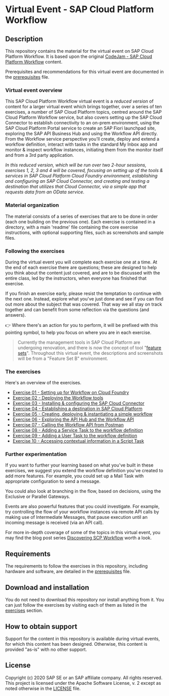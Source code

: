 # Virtual Event - SAP Cloud Platform Workflow

## Description

This repository contains the material for the virtual event on SAP Cloud Platform Workflow. It is based upon the original [CodeJam - SAP Cloud Platform Workflow](https://github.com/SAP-samples/cloud-workflow-codejam/) content.

Prerequisites and recommendations for this virtual event are documented in the [prerequisites](prerequisites.md) file.

### Virtual event overview

This SAP Cloud Platform Workflow virtual event is a _reduced version_ of content for a larger virtual event which brings together, over a series of ten exercises, a number of SAP Cloud Platform topics, centred around the SAP Cloud Platform Workflow service, but also covers setting up the SAP Cloud Connector to establish connectivity to an on-prem environment, using the SAP Cloud Platform Portal service to create an SAP Fiori launchpad site, exploring the SAP API Business Hub and using the Workflow API directly. From the Workflow service perspective you'll create, deploy and extend a workflow definition, interact with tasks in the standard My Inbox app and monitor & inspect workflow instances, initiating them from the monitor itself and from a 3rd party application.

_In this reduced version, which will be run over two 2-hour sessions, exercises 1, 2, 3 and 4 will be covered, focusing on setting up of the tools & services in SAP Cloud Platform Cloud Foundry environment, establishing and configuring an SAP Cloud Connector, and creating and testing a destination that utilizes that Cloud Connector, via a simple app that requests data from an OData service._

### Material organization

The material consists of a series of exercises that are to be done in order (each one building on the previous one). Each exercise is contained in a directory, with a main 'readme' file containing the core exercise instructions, with optional supporting files, such as screenshots and sample files.

### Following the exercises

During the virtual event you will complete each exercise one at a time. At the end of each exercise there are questions; these are designed to help you think about the content just covered, and are to be discussed with the entire class, led by the instructors, when everyone has finished that exercise.

If you finish an exercise early, please resist the temptation to continue with the next one. Instead, explore what you've just done and see if you can find out more about the subject that was covered. That way we all stay on track together and can benefit from some reflection via the questions (and answers).

:point_right: Where there's an action for you to perform, it will be prefixed with this pointing symbol, to help you focus on where you are in each exercise.

> Currently the management tools in SAP Cloud Platform are undergoing renovation, and there is now the concept of tool "[feature sets](https://help.sap.com/viewer/65de2977205c403bbc107264b8eccf4b/Cloud/en-US/caf4e4e23aef4666ad8f125af393dfb2.html)". Throughout this virtual event, the descriptions and screenshots will be from a "Feature Set B" environment.

### The exercises

Here's an overview of the exercises.

- [Exercise 01 - Setting up for Workflow on Cloud Foundry](exercises/01/)
- [Exercise 02 - Deploying the Workflow tools](exercises/02/)
- [Exercise 03 - Installing & configuring the SAP Cloud Connector](exercises/03)
- [Exercise 04 - Establishing a destination in SAP Cloud Platform](exercises/04)
- [Exercise 05 - Creating, deploying & instantiating a simple workflow](exercises/05)
- [Exercise 06 - Exploring the API Hub and the Workflow API](exercises/06)
- [Exercise 07 - Calling the Workflow API from Postman](exercises/07)
- [Exercise 08 - Adding a Service Task to the workflow definition](exercises/08)
- [Exercise 09 - Adding a User Task to the workflow definition](exercises/09)
- [Exercise 10 - Accessing contextual information in a Script Task](exercises/10)

### Further experimentation

If you want to further your learning based on what you've built in these exercises, we suggest you extend the workflow definition you've created to add more features. For example, you could set up a Mail Task with appropriate configuration to send a message.

You could also look at branching in the flow, based on decisions, using the Exclusive or Parallel Gateways.

Events are also powerful features that you could investigate. For example, try controlling the flow of your workflow instances via remote API calls by making use of Intermediate Messages, that pause execution until an incoming message is received (via an API call).

For more in-depth coverage of some of the topics in this virtual event, you may find the blog post series [Discovering SCP Workflow](https://qmacro.org/2018/01/16/discovering-scp-workflow/) worth a look.


## Requirements

The requirements to follow the exercises in this repository, including hardware and software, are detailed in the [prerequisites](prerequisites.md) file.


## Download and installation

You do not need to download this repository nor install anything from it. You can just follow the exercises by visiting each of them as listed in the [exercises](#the-exercises) section.


## How to obtain support

Support for the content in this repository is available during virtual events, for which this content has been designed. Otherwise, this content is provided "as-is" with no other support.


## License

Copyright (c) 2020 SAP SE or an SAP affiliate company. All rights reserved.
This project is licensed under the Apache Software License, v. 2 except as noted otherwise in the [LICENSE](LICENSE) file.


